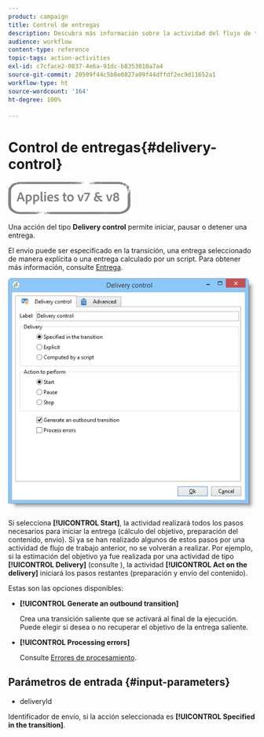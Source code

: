 ```yaml
---
product: campaign
title: Control de entregas
description: Descubra más información sobre la actividad del flujo de trabajo Control de entregas
audience: workflow
content-type: reference
topic-tags: action-activities
exl-id: c7cface2-0837-4e6a-91dc-b8353010a7a4
source-git-commit: 20509f44c5b8e0827a09f44dffdf2ec9d11652a1
workflow-type: ht
source-wordcount: '164'
ht-degree: 100%

---
```


# Control de entregas{#delivery-control}

![](../../assets/common.svg)

Una acción del tipo **Delivery control** permite iniciar, pausar o detener una entrega.

El envío puede ser especificado en la transición, una entrega seleccionado de manera explícita o una entrega calculado por un script. Para obtener más información, consulte [Entrega](delivery.md).

![](assets/edit_diffusion_act.png)

Si selecciona **[!UICONTROL Start]**, la actividad realizará todos los pasos necesarios para iniciar la entrega (cálculo del objetivo, preparación del contenido, envío). Si ya se han realizado algunos de estos pasos por una actividad de flujo de trabajo anterior, no se volverán a realizar. Por ejemplo, si la estimación del objetivo ya fue realizada por una actividad de tipo **[!UICONTROL Delivery]** (consulte [](delivery.md)), la actividad **[!UICONTROL Act on the delivery]** iniciará los pasos restantes (preparación y envío del contenido).

Estas son las opciones disponibles:

* **[!UICONTROL Generate an outbound transition]**

   Crea una transición saliente que se activará al final de la ejecución. Puede elegir si desea o no recuperar el objetivo de la entrega saliente.

* **[!UICONTROL Processing errors]**

   Consulte [Errores de procesamiento](monitoring-workflow-execution.md#processing-errors).

## Parámetros de entrada {#input-parameters}

* deliveryId

Identificador de envío, si la acción seleccionada es **[!UICONTROL Specified in the transition]**.

